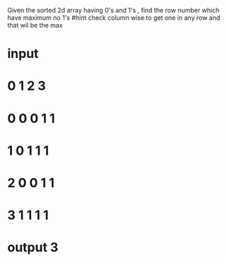 Given the sorted 2d array having 0's and 1's , find the row number which have maximum no 1's
#hint check column wise to get one in any row and that wil be the max 
# input
#   0 1 2 3
# 0 0 0 1 1
# 1 0 1 1 1
# 2 0 0 1 1
# 3 1 1 1 1
# output 3